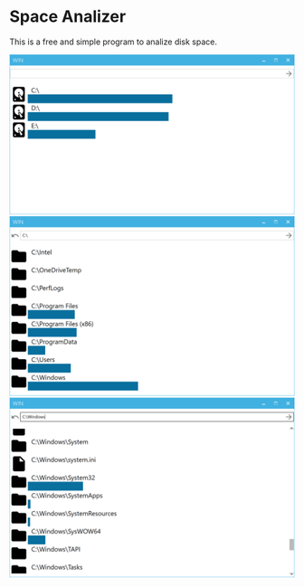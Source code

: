 # Space Analizer

This is a free and simple program to analize disk space.

![Screen1](./docs/images/Capture.PNG)
![Screen2](./docs/images/Capture2.PNG)
![Screen3](./docs/images/Capture3.PNG)
